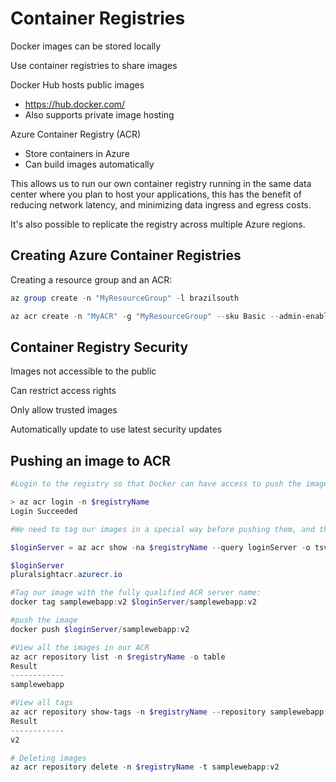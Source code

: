 # Container Registries

Docker images can be stored locally

Use container registries to share images

Docker Hub hosts public images
- https://hub.docker.com/
- Also supports private image hosting

Azure Container Registry (ACR)
- Store containers in Azure
- Can build images automatically


This allows us to run our own container registry running in the same data center where you plan to host your applications, this has the benefit of reducing network latency, and minimizing data ingress and egress costs.

It's also possible to replicate the registry across multiple Azure regions.

## Creating Azure Container Registries

Creating a resource group and an ACR:

```Powershell
az group create -n "MyResourceGroup" -l brazilsouth

az acr create -n "MyACR" -g "MyResourceGroup" --sku Basic --admin-enabled true
```

## Container Registry Security
Images not accessible to the public

Can restrict access rights

Only allow trusted images

Automatically update to use latest security updates

## Pushing an image to ACR

```PowerShell
#Login to the registry so that Docker can have access to push the image

> az acr login -n $registryName
Login Succeeded

#We need to tag our images in a special way before pushing them, and that requires us to know the fully qualified name of our ACR server. We can run the following command to get that name:

$loginServer = az acr show -na $registryName --query loginServer -o tsv

$loginServer
pluralsightacr.azurecr.io

#Tag our image with the fully qualified ACR server name:
docker tag samplewebapp:v2 $loginServer/samplewebapp:v2

#push the image
docker push $loginServer/samplewebapp:v2

#View all the images in our ACR
az acr repository list -n $registryName -o table
Result
------------
samplewebapp

#View all tags
az acr repository show-tags -n $registryName --repository samplewebapp - table
Result
------------
v2

# Deleting images
az acr repository delete -n $registryName -t samplewebapp:v2

```

